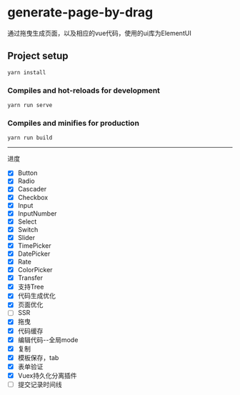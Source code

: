 # generate-page-by-drag

通过拖曳生成页面，以及相应的vue代码，使用的ui库为ElementUI

## Project setup
```
yarn install
```

### Compiles and hot-reloads for development
```
yarn run serve
```

### Compiles and minifies for production
```
yarn run build
```

-----
进度

- [x] Button
- [x] Radio
- [x] Cascader
- [x] Checkbox
- [x] Input
- [x] InputNumber
- [x] Select
- [x] Switch
- [x] Slider
- [x] TimePicker
- [x] DatePicker
- [x] Rate
- [x] ColorPicker
- [x] Transfer
- [x] 支持Tree
- [x] 代码生成优化
- [x] 页面优化
- [ ] SSR
- [x] 拖曳
- [x] 代码缓存
- [x] 编辑代码--全局mode
- [x] 复制
- [x] 模板保存，tab
- [x] 表单验证
- [x] Vuex持久化分离插件
- [ ] 提交记录时间线